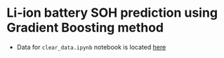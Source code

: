# Li-ion battery SOH prediction using Gradient Boosting method

* Data for `clear_data.ipynb` notebook is located [here](https://drive.google.com/drive/folders/1FEFU1d2vKKKOwxYiRvMaUkD2ZpKKDBvG?usp=sharing)

